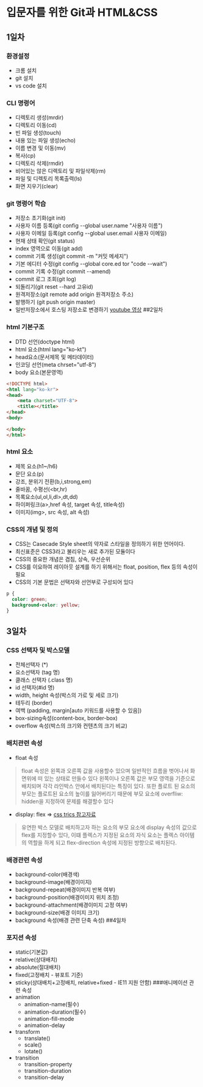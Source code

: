 # 입문자를 위한 Git과 HTML&CSS
## 1일차
### 환경설정
- 크롬 설치
- git 설치
- vs code 설치
### CLI 명령어
- 디렉토리 생성(mrdir)
- 디렉토리 이동(cd)
- 빈 파일 생성(touch)
- 내용 있는 파일 생성(echo)
- 이름 변경 및 이동(mv)
- 복사(cp)
- 디렉토리 삭제(rmdir)
- 비어있는 않은 디렉토리 및 파일삭제(rm)
- 파일 및 디렉토리 목록출력(ls)
- 화면 지우기(clear)
### git 명령어 학습
- 저장소 초기화(git init)
- 사용자 이름 등록(git config --global user.name "사용자 이름")
- 사용자 이메일 등록(git config --global user.email 사용자 이메일)
- 현재 상태 확인(git status)
- index 영역으로 이동(git add)
- commit 기록 생성(git commit -m "커밋 메세지")
- 기본 에디터 수정(git config --global core.ed tor "code --wait")
- commit 기록 수정(git commit --amend)
- commit 로그 조회(git log)
- 되돌리기(git reset --hard 고유id)
- 원격저장소(git remote add origin 원격저장소 주소)
- 발행하기 (git push origin master)
- 일반저장소에서 호스팅 저장소로 변경하기 [youtube 영상](https://youtu.be/SNnfbf-LJz4)
##2일차
### html 기본구조
- DTD 선언(doctype html)
- html 요소(html lang="ko-kt")
- head요소(문서제목 및 메타데이터)
- 인코딩 선언(meta chrset="utf-8")
- body 요소(본문영역)

```html
<!DOCTYPE html>
<html lang="ko-kr">
<head>
    <meta charset="UTF-8">
    <title></title>
</head>
<body>
    
</body>
</html>
```

### html 요소
- 제목 요소(h1~/h6)
- 문단 요소(p)
- 강조, 분위기 전환(b,i,strong,em)
- 줄바꿈, 수평선(<br,hr)
- 목록요소(ul,ol,li,dl>,dt,dd) 
- 하이퍼링크(a>,href 속성, target 속성, title속성)
- 이미지(img>, src 속성, alt 속성)
### CSS의 개념 및 정의
- CSS는 Casecade Style sheet의 약자로 스타일을 정의하기 위한 언어이다.
- 최신표준은 CSS3라고 불리우는 새로 추가된 모듈이다
- CSS의 중요한 개념은 겸침, 상속, 우선순위
- CSS를 이요하여 레이아웃 설계를 하기 위해서는 float, position, flex 등의 속성이 필요
- CSS의 기본 문법은 선택자와 선언부로 구성되어 있다

```css
p {
  color: green;
  background-color: yellow;
}
```

## 3일차
### CSS 선택자 및 박스모델
- 전체선택자 (*)
- 요소선택자 (tag 명)
- 클래스 선택자 (.class 명)
- id 선택자(#id 명)
- width, height 속성(박스의 가로 및 세로 크기)
- 테두리 (border)
- 여백 (padding, margin[auto 키워드를 사용할 수 있음])
- box-sizing속성(content-box, border-box)
- overflow 속성(박스의 크기와 컨텐츠의 크기 비교) 
### 배치관련 속성
- float 속성
> float 속성은 왼쪽과 오른쪽 값을 사용할수 있으며 일반적인 흐름을 벗어나서 화면위에 떠 있는 상태로 만들수 있다 왼쪽이나 오른쪽 값은 부모 영역을 기준으로 배치되며 각각 라인박스 안에서 배치된다는 특징이 있다. 또한 플로트 된 요소의 부모는 플로트된 요소의 높이를 잃어버리기 때문에 부모 요소에 overfliw: hidden을 지정하여 문제를 해결할수 있다
- display: flex => [css trics 참고자료](https://css-tricks.com/snippets/css/a-guide-to-flexbox/)
> 유연한 박스 모델로 배치하고자 하는 요소의 부모 요소에 display 속성의 값으로 flex를 지정할수 있다, 이떄 플렉스가 지정된 요소의 자식 요소는 플렉스 아이템의 역할을 하게 되고 flex-direction 속성에 지정된 방향으로 배치된다.
### 배경관련 속성
- background-color(배경색)
- background-image(배경이미지)
- background-repeat(배경이미지 반복 여부)
- background-position(배경이미지 위치 조정)
- background-attachment(배경이미지 고정 여부)
- background-size(배경 이미지 크기)
- background 속성(배경 관련 단축 속성)
##4일차
### 포지션 속성
- static(기본값)
- relative(상대배치)
- absolute(절대배치)
- fixed(고정배치 - 뷰포트 기준)
- sticky(상대배치+고정배치, relative+fixed - IE11 지원 안함)
###애니메이션 관련 속성
- animation
  + animation-name(필수)
  + animation-duration(필수) 
  + animation-fill-mode
  + animation-delay
- transform
  + translate()
  + scale()
  + lotate()
- transition
  + transition-property
  + transition-duration
  + transition-delay
